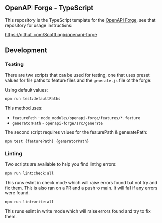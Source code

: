 ## OpenAPI Forge - TypeScript

This repository is the TypeScript template for the [OpenAPI Forge](https://github.com/ScottLogic/openapi-forge), see that repository for usage instructions:

https://github.com/ScottLogic/openapi-forge

## Development

### Testing

There are two scripts that can be used for testing, one that uses preset values for file paths to feature files and the `generate.js` file of the forge:

Using default values:

```
npm run test:defaultPaths
```

This method uses:

- `featurePath` - `node_modules/openapi-forge/features/*.feature`
- `generatorPath` - `openapi-forge/src/generate`

The second script requires values for the featurePath & generatePath:

```
npm test {featurePath} {generatorPath}
```

### Linting

Two scripts are available to help you find linting errors:

```
npm run lint:check:all
```

This runs eslint in check mode which will raise errors found but not try and fix them. This is also ran on a PR and a push to main. It will fail if any errors were found.

```
npm run lint:write:all
```

This runs eslint in write mode which will raise errors found and try to fix them.
